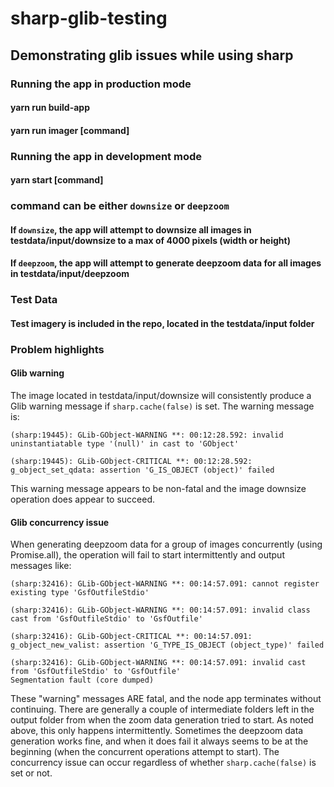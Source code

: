 # sharp-glib-testing
## Demonstrating glib issues while using sharp

### Running the app in production mode
#### yarn run build-app
#### yarn run imager [command]

### Running the app in development mode
#### yarn start [command]

### command can be either `downsize` or `deepzoom`
#### If `downsize`, the app will attempt to downsize all images in testdata/input/downsize to a max of 4000 pixels (width or height)
#### If `deepzoom`, the app will attempt to generate deepzoom data for all images in testdata/input/deepzoom


### Test Data
#### Test imagery is included in the repo, located in the testdata/input folder

### Problem highlights
#### Glib warning
The image located in testdata/input/downsize will consistently produce a Glib warning message if `sharp.cache(false)` is set.  The warning message is:
```
(sharp:19445): GLib-GObject-WARNING **: 00:12:28.592: invalid uninstantiatable type '(null)' in cast to 'GObject'

(sharp:19445): GLib-GObject-CRITICAL **: 00:12:28.592: g_object_set_qdata: assertion 'G_IS_OBJECT (object)' failed
```
This warning message appears to be non-fatal and the image downsize operation does appear to succeed.

#### Glib concurrency issue
When generating deepzoom data for a group of images concurrently (using Promise.all), the operation will fail to start intermittently and output messages like:
```
(sharp:32416): GLib-GObject-WARNING **: 00:14:57.091: cannot register existing type 'GsfOutfileStdio'

(sharp:32416): GLib-GObject-WARNING **: 00:14:57.091: invalid class cast from 'GsfOutfileStdio' to 'GsfOutfile'

(sharp:32416): GLib-GObject-CRITICAL **: 00:14:57.091: g_object_new_valist: assertion 'G_TYPE_IS_OBJECT (object_type)' failed

(sharp:32416): GLib-GObject-WARNING **: 00:14:57.091: invalid cast from 'GsfOutfileStdio' to 'GsfOutfile'
Segmentation fault (core dumped)
```
These "warning" messages ARE fatal, and the node app terminates without continuing.  There are generally a couple of intermediate folders left in the output folder from when the zoom data generation tried to start.  As noted above, this only happens intermittently.  Sometimes the deepzoom data generation works fine, and when it does fail it always seems to be at the beginning (when the concurrent operations attempt to start).  The concurrency issue can occur regardless of whether `sharp.cache(false)` is set or not.
